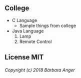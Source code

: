 ## College
*  C Language
	* Sample things from college
*   Java Language
	1.  Lamp
	2.  Remote Control


## License MIT
###### Copyright (c) 2018 Bárbara Anger
